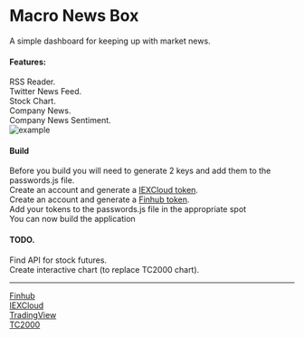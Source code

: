 # Macro News Box  
A simple dashboard for keeping up with market news.  
  
#### Features:  
RSS Reader.   
Twitter News Feed.   
Stock Chart.   
Company News.   
Company News Sentiment.   
![example](https://i.imgur.com/r6DI3hz.png)
  
#### Build  
Before you build you will need to generate 2 keys and add them to the passwords.js file.  
Create an account and generate a <a href="https://iexcloud.io/">IEXCloud token</a>.<br>
Create an account and generate a <a href="https://finnhub.io">Finhub token</a>.<br>
Add your tokens to the passwords.js file in the appropriate spot  
You can now build the application  
  
#### TODO. 
Find API for stock futures.  
Create interactive chart (to replace TC2000 chart). 

 ____________________________________________
<a href="https://finnhub.io">Finhub</a>
<br>
<a href="https://iexcloud.io">IEXCloud</a>
<br>
<a href="https://www.tradingview.com/widget/">TradingView</a>
<br>
<a href="https://www.tc2000.com">TC2000</a>
<br>
